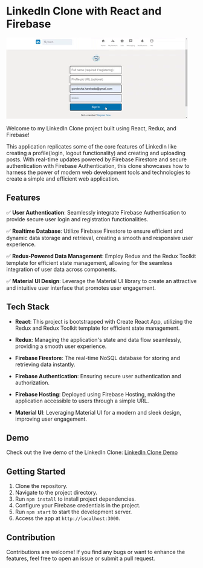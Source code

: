 # LinkedIn Clone with React and Firebase

![LinkedIn Clone](https://github.com/HarshadaG06/linkedin-clone-yt/blob/main/public/LinkedinClone.gif)

Welcome to my LinkedIn Clone project built using React, Redux, and Firebase!

This application replicates some of the core features of LinkedIn like creating a profile(login, logout functionality) and creating and uploading posts. With real-time updates powered by Firebase Firestore and secure authentication with Firebase Authentication, this clone showcases how to harness the power of modern web development tools and technologies to create a simple and efficient web application.

## Features

✅ **User Authentication**:  Seamlessly integrate Firebase Authentication to provide secure user login and registration functionalities.

✅ **Realtime Database**: Utilize Firebase Firestore to ensure efficient and dynamic data storage and retrieval, creating a smooth and responsive user experience.

✅ **Redux-Powered Data Management**: Employ Redux and the Redux Toolkit template for efficient state management, allowing for the seamless integration of user data across components.

✅ **Material UI Design**: Leverage the Material UI library to create an attractive and intuitive user interface that promotes user engagement.

## Tech Stack

- **React**: This project is bootstrapped with Create React App, utilizing the Redux and Redux Toolkit template for efficient state management.

- **Redux**: Managing the application's state and data flow seamlessly, providing a smooth user experience.

- **Firebase Firestore**: The real-time NoSQL database for storing and retrieving data instantly.

- **Firebase Authentication**: Ensuring secure user authentication and authorization.

- **Firebase Hosting**: Deployed using Firebase Hosting, making the application accessible to users through a simple URL.

- **Material UI**: Leveraging Material UI for a modern and sleek design, improving user engagement.

## Demo

Check out the live demo of the LinkedIn Clone: [LinkedIn Clone Demo](https://linkedin-clone-caa13.web.app/)

## Getting Started

1. Clone the repository.
2. Navigate to the project directory.
3. Run `npm install` to install project dependencies.
4. Configure your Firebase credentials in the project.
5. Run `npm start` to start the development server.
6. Access the app at `http://localhost:3000`.

## Contribution

Contributions are welcome! If you find any bugs or want to enhance the features, feel free to open an issue or submit a pull request.
